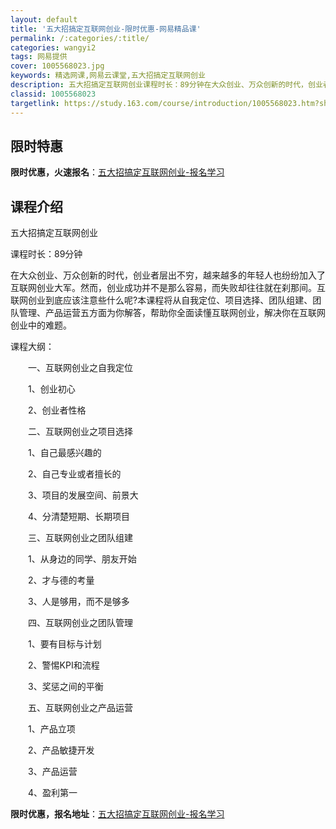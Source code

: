 ```yaml
---
layout: default
title: '五大招搞定互联网创业-限时优惠-网易精品课'
permalink: /:categories/:title/
categories: wangyi2
tags: 网易提供
cover: 1005568023.jpg
keywords: 精选网课,网易云课堂,五大招搞定互联网创业
description: 五大招搞定互联网创业课程时长：89分钟在大众创业、万众创新的时代，创业者层出不穷，越来越多的年轻人也纷纷加入了互联网创业
classid: 1005568023
targetlink: https://study.163.com/course/introduction/1005568023.htm?share=1&shareId=1025206652&utm_campaign=share&utm_medium=iphoneShare&utm_source=&utm_u=1025206652
---
```


## 限时特惠

**限时优惠，火速报名**：[五大招搞定互联网创业-报名学习](https://study.163.com/course/introduction/1005568023.htm?share=1&shareId=1025206652&utm_campaign=share&utm_medium=iphoneShare&utm_source=&utm_u=1025206652)

## 课程介绍

五大招搞定互联网创业

课程时长：89分钟

在大众创业、万众创新的时代，创业者层出不穷，越来越多的年轻人也纷纷加入了互联网创业大军。然而，创业成功并不是那么容易，而失败却往往就在刹那间。互联网创业到底应该注意些什么呢?本课程将从自我定位、项目选择、团队组建、团队管理、产品运营五方面为你解答，帮助你全面读懂互联网创业，解决你在互联网创业中的难题。

课程大纲：

　　一、互联网创业之自我定位

　　1、创业初心

　　2、创业者性格

　　二、互联网创业之项目选择

　　1、自己最感兴趣的

　　2、自己专业或者擅长的

　　3、项目的发展空间、前景大

　　4、分清楚短期、长期项目

　　三、互联网创业之团队组建

　　1、从身边的同学、朋友开始

　　2、才与德的考量

　　3、人是够用，而不是够多

　　四、互联网创业之团队管理

　　1、要有目标与计划

　　2、警惕KPI和流程

　　3、奖惩之间的平衡

　　五、互联网创业之产品运营

　　1、产品立项

　　2、产品敏捷开发

　　3、产品运营

　　4、盈利第一

**限时优惠，报名地址**：[五大招搞定互联网创业-报名学习](https://study.163.com/course/introduction/1005568023.htm?share=1&shareId=1025206652&utm_campaign=share&utm_medium=iphoneShare&utm_source=&utm_u=1025206652)

